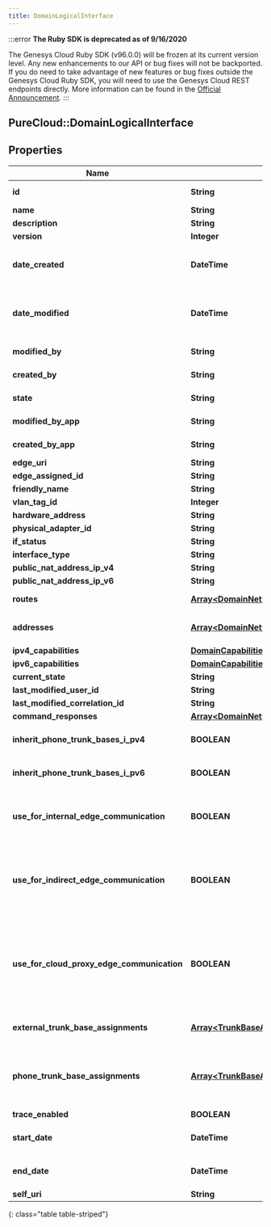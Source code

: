 ```yaml
---
title: DomainLogicalInterface
---
```


:::error
**The Ruby SDK is deprecated as of 9/16/2020**

The Genesys Cloud Ruby SDK (v96.0.0) will be frozen at its current version level. Any new enhancements to our API or bug fixes will not be backported. If you do need to take advantage of new features or bug fixes outside the Genesys Cloud Ruby SDK, you will need to use the Genesys Cloud REST endpoints directly. More information can be found in the [Official Announcement](https://developer.mypurecloud.com/forum/t/announcement-genesys-cloud-ruby-sdk-end-of-life/8850).
:::


## PureCloud::DomainLogicalInterface

## Properties

|Name | Type | Description | Notes|
|------------ | ------------- | ------------- | -------------|
| **id** | **String** | The globally unique identifier for the object. | [optional] |
| **name** | **String** | The name of the entity. | |
| **description** | **String** | The resource&#39;s description. | [optional] |
| **version** | **Integer** | The current version of the resource. | [optional] |
| **date_created** | **DateTime** | The date the resource was created. Date time is represented as an ISO-8601 string. For example: yyyy-MM-ddTHH:mm:ss.SSSZ | [optional] |
| **date_modified** | **DateTime** | The date of the last modification to the resource. Date time is represented as an ISO-8601 string. For example: yyyy-MM-ddTHH:mm:ss.SSSZ | [optional] |
| **modified_by** | **String** | The ID of the user that last modified the resource. | [optional] |
| **created_by** | **String** | The ID of the user that created the resource. | [optional] |
| **state** | **String** | Indicates if the resource is active, inactive, or deleted. | [optional] |
| **modified_by_app** | **String** | The application that last modified the resource. | [optional] |
| **created_by_app** | **String** | The application that created the resource. | [optional] |
| **edge_uri** | **String** |  | [optional] |
| **edge_assigned_id** | **String** |  | [optional] |
| **friendly_name** | **String** | Friendly Name | |
| **vlan_tag_id** | **Integer** |  | [optional] |
| **hardware_address** | **String** | Hardware Address | |
| **physical_adapter_id** | **String** | Physical Adapter Id | |
| **if_status** | **String** |  | [optional] |
| **interface_type** | **String** | The type of this network interface. | [optional] |
| **public_nat_address_ip_v4** | **String** | IPv4 NENT IP Address | [optional] |
| **public_nat_address_ip_v6** | **String** | IPv6 NENT IP Address | [optional] |
| **routes** | [**Array&lt;DomainNetworkRoute&gt;**](DomainNetworkRoute.html) | The list of routes assigned to this interface. | [optional] |
| **addresses** | [**Array&lt;DomainNetworkAddress&gt;**](DomainNetworkAddress.html) | The list of IP addresses on this interface.  Priority of dns addresses are based on order in the list. | [optional] |
| **ipv4_capabilities** | [**DomainCapabilities**](DomainCapabilities.html) | IPv4 interface settings. | [optional] |
| **ipv6_capabilities** | [**DomainCapabilities**](DomainCapabilities.html) | IPv6 interface settings. | [optional] |
| **current_state** | **String** |  | [optional] |
| **last_modified_user_id** | **String** |  | [optional] |
| **last_modified_correlation_id** | **String** |  | [optional] |
| **command_responses** | [**Array&lt;DomainNetworkCommandResponse&gt;**](DomainNetworkCommandResponse.html) |  | [optional] |
| **inherit_phone_trunk_bases_i_pv4** | **BOOLEAN** | The IPv4 phone trunk base assignment will be inherited from the Edge Group. | [optional] |
| **inherit_phone_trunk_bases_i_pv6** | **BOOLEAN** | The IPv6 phone trunk base assignment will be inherited from the Edge Group. | [optional] |
| **use_for_internal_edge_communication** | **BOOLEAN** | This interface will be used for all internal edge-to-edge communication using settings from the edgeTrunkBaseAssignment on the Edge Group. | [optional] |
| **use_for_indirect_edge_communication** | **BOOLEAN** | Site Interconnects using the \&quot;Indirect\&quot; method will communicate using the Public IP Address specified on the interface. Use this option when a NAT enabled firewall is between the Edge and the far end. | [optional] |
| **use_for_cloud_proxy_edge_communication** | **BOOLEAN** | Site Interconnects using the \&quot;Cloud Proxy\&quot; method will broker the connection between them with a Cloud Proxy. This method is required for connections between one or more Sites using Cloud Media, but can optionally be used between two premises Sites if Direct or Indirect are not an option. | [optional] |
| **external_trunk_base_assignments** | [**Array&lt;TrunkBaseAssignment&gt;**](TrunkBaseAssignment.html) | External trunk base settings to use for external communication from this interface. | [optional] |
| **phone_trunk_base_assignments** | [**Array&lt;TrunkBaseAssignment&gt;**](TrunkBaseAssignment.html) | Phone trunk base settings to use for phone communication from this interface.  These settings will be ignored when \&quot;inheritPhoneTrunkBases\&quot; is true. | [optional] |
| **trace_enabled** | **BOOLEAN** |  | [optional] |
| **start_date** | **DateTime** | Date time is represented as an ISO-8601 string. For example: yyyy-MM-ddTHH:mm:ss.SSSZ | [optional] |
| **end_date** | **DateTime** | Date time is represented as an ISO-8601 string. For example: yyyy-MM-ddTHH:mm:ss.SSSZ | [optional] |
| **self_uri** | **String** | The URI for this object | [optional] |
{: class="table table-striped"}


